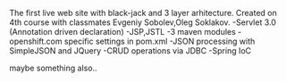 
The first live web site with black-jack and 3 layer arhitecture. Created on 4th course with classmates Evgeniy Sobolev,Oleg Soklakov. 
-Servlet 3.0 (Annotation driven declaration)
-JSP,JSTL
-3 maven modules
-openshift.com specific settings in pom.xml
-JSON processing with SimpleJSON and JQuery
-CRUD operations via JDBC
-Spring IoC

maybe something also..


